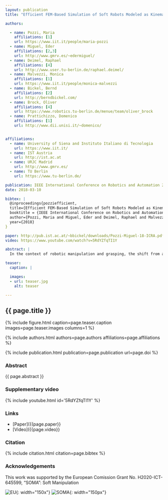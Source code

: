 ```yaml
---
layout: publication
title: "Efficient FEM-Based Simulation of Soft Robots Modeled as Kinematic Chains"

authors:

  - name: Pozzi, Maria
    affiliations: [1]
    url: https://www.iit.it/people/maria-pozzi
  - name: Miguel, Eder
    affiliations: [2,3]
    url: http://www.gmrv.es/~edermiguel/
  - name: Deimel, Raphael
    affiliations: [4]
    url: http://www.user.tu-berlin.de/raphael.deimel/
  - name: Malvezzi, Monica
    affiliations: [1]
    url: https://www.iit.it/people/monica-malvezzi
  - name: Bickel, Bernd
    affiliations: [2]
    url: http://berndbickel.com/
  - name: Brock, Oliver
    affiliations: [4]
    url: https://www.robotics.tu-berlin.de/menue/team/oliver_brock
  - name: Prattichizzo, Domenico
    affiliations: [1]
    url: http://www.dii.unisi.it/~domenico/


affiliations:
  - name: University of Siena and Instituto Italiano di Tecnologia
    url: https://www.iit.it/
  - name: IST Austria
    url: http://ist.ac.at
  - name: URJC Madrid
    url: http://www.gmrv.es/
  - name: TU Berlin
    url: https://www.tu-berlin.de/

publication: IEEE International Conference on Robotics and Automation 2018
date: 2018-03-10

bibtex: |
  @inproceedings{pozziefficient,
  title={Efficient FEM-Based Simulation of Soft Robots Modeled as Kinematic Chains},
  booktitle = {IEEE International Conference on Robotics and Automation 2018}
  author={Pozzi, Maria and Miguel, Eder and Deimel, Raphael and Malvezzi, Monica and Bickel, Bernd and Brock, Oliver and Prattichizzo, Domenico}
  year={2018}
}

paper: http://pub.ist.ac.at/~bbickel/downloads/Pozzi-Miguel-18-ICRA.pdf
video: https://www.youtube.com/watch?v=5RdYZfqTI1Y

abstract: |
  In the context of robotic manipulation and grasping, the shift from a view that is static (force closure of a single posture) and contact-deprived (only contact for force closure is allowed, everything else is obstacle) towards a view that is dynamic and contact-rich (soft manipulation) has led to an increased interest in soft hands. These hands can easily exploit environmental constraints and object surfaces without risk, and safely interact with humans, but present also some challenges. Designing them is difficult, as well as predicting, modelling, and “programming” their interactions with the objects and the environment. This paper tackles the problem of simulating them in a fast and effective way, leveraging on novel and existing simulation technologies. We present a triple-layered simulation framework where dynamic properties such as stiffness are determined from slow but accurate FEM simulation data once, and then condensed into a lumped parameter model that can be used to fast simulate soft fingers and soft hands. We apply our approach to the simulation of soft pneumatic fingers. 

teaser:
  caption: |

  images:
  - url: teaser.jpg
    alt: teaser

---
```


## {{ page.title }}

{% include figure.html caption=page.teaser.caption images=page.teaser.images columns=1 %}

{% include authors.html authors=page.authors affiliations=page.affiliations %}

{% include publication.html publication=page.publication url=page.doi %}

### Abstract

{{ page.abstract }}

### Supplementary video

{% include youtube.html id='5RdYZfqTI1Y' %}

### Links

* [Paper]({{page.paper}}
* [Video]({{page.video}}

### Citation

{% include citation.html citation=page.bibtex %}

### Acknowledgements

This work was supported by the European Comission Grant No. H2020-ICT-645599, “SOMA”: Soft Manipulation

[comment]: # (ADD TEXT)

![EU](flag_yellow_low.jpg){: width="150x"}
![SOMA](LOGO-SOMA.png){: width="150px"}
